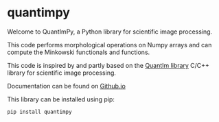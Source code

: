# quantimpy

Welcome to QuantImPy, a Python library for scientific image processing.

This code performs morphological operations on Numpy arrays and can compute the
Minkowski functionals and functions.

This code is inspired by and partly based on the [QuantIm
library](https://www.ufz.de/index.php?en=39198) C/C++ library for scientific
image processing.

Documentation can be found on [Github.io](https://boeleman.github.io/quantimpy/)

This library can be installed using pip:

`pip install quantimpy`
